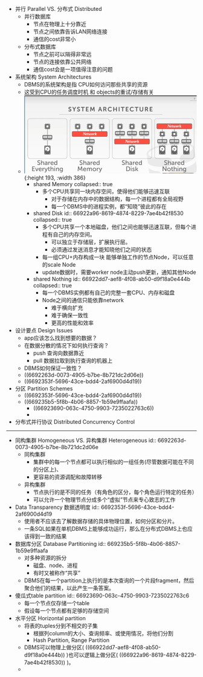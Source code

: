 - 并行 Parallel VS. 分布式 Distributed
	- 并行数据库
		- 节点在物理上十分靠近
		- 节点之间依靠告诉LAN网络连接
		- 通信的cost非常小
	- 分布式数据库
		- 节点之前可以隔得非常远
		- 节点的连接依靠公共网络
		- 通信cost会是一项值得注意的问题
- 系统架构 System Architectures
	- DBMS的系统架构是指 CPU如何访问那些共享的资源
	- 这受到CPU的任务调度时机 和 objects的重试/存储有关
	- ![image.png](../assets/image_1720854841008_0.png){:height 193, :width 386}
		- shared Memory
		  collapsed:: true
			- 多个CPU共享同一块内存空间，使得他们能够迅速互联
				- 对于存储在内存中的数据结构，每一个进程都有全局视野
				- 每一个DBMS中的进程实例，都“知晓”彼此的存在
		- shared Disk
		  id:: 66922a96-8619-4874-8229-7ae4b42f8530
		  collapsed:: true
			- 多个CPU共享一个本地磁盘，他们之间也能够迅速互联，但每个进程有自己的内存空间。
				- 可以独立于存储层，扩展执行层。
				- 必须通过发送消息才能知晓他们之间的状态
			- 每一组CPU+内存构成一块 能够单独工作的节点Node，可以任意的scale Node
			- update数据时，需要worker node主动push更新，通知其他Node
		- shared Nothing
		  id:: 66922dd7-aef8-4f08-ab50-d9f18a0e444b
		  collapsed:: true
			- 每一个DBMS实例都有自己的完整一套CPU、内存和磁盘
			- Node之间的通信只能依靠network
				- 难于横向扩充
				- 难于确保一致性
				- 更高的性能和效率
- 设计要点 Design Issues
	- app应该怎么找到想要的数据？
	- 在数据分散的情况下如何执行查询？
		- push 查询向数据靠近
		- pull 数据拉取到执行查询的机器上
	- DBMS如何保证一致性？
	- ((6692263d-0073-4905-b7be-8b721dc2d06e))
	- ((6692353f-5696-43ce-bdd4-2af6900d4d19))
- 分区 Partition Schemes
	- ((6692353f-5696-43ce-bdd4-2af6900d4d19))
	- ((669235b5-5f8b-4b06-8857-1b59e9ffaafa))
		- ((66923690-063c-4750-9903-7235022763c6))
		-
- 分布式并行协议 Distributed Concurrency Control
- ---
- 同构集群 Homogeneous VS. 异构集群 Heterogeneous
  id:: 6692263d-0073-4905-b7be-8b721dc2d06e
	- 同构集群
		- 集群中的每一个节点都可以执行相似的一组任务(尽管数据可能在不同的分区上)、
		- 更容易的资源调配和故障转移
	- 异构集群
		- 节点执行的是不同的任务（有角色的区分，每个角色运行特定的任务）
		- 可以允许一个物理节点分成多个“虚拟”节点来专心致志的工作
- Data Transparency 数据透明度
  id:: 6692353f-5696-43ce-bdd4-2af6900d4d19
	- 使用者不应该去了解数据存储的具体物理位置，如何分区和分片。
	- 一条SQL如果在单机DBMS上能够成功运行，那么在分布式DBMS上也应该得到一致的结果
- 数据库分区 Database Partitioning
  id:: 669235b5-5f8b-4b06-8857-1b59e9ffaafa
	- 对多种资源的拆分
		- 磁盘、node、进程
		- 有时又被称作“共享”
	- DBMS在每一个partition上执行的是本次查询的一个片段fragment，然后聚合他们的结果，以此产生一条答案。
- 傻瓜式table partition
  id:: 66923690-063c-4750-9903-7235022763c6
	- 每一个节点仅存储一个table
	- 假设每一个节点都有足够的存储空间
- 水平分区 Horizontal partition
	- 将表的tuples分到不相交的子集
		- 根据列column的大小、查询频率、或使用情况，将他们分割
		- Hash Partition, Range Partition
	- DBMS可以物理上做分区( ((66922dd7-aef8-4f08-ab50-d9f18a0e444b)) )也可以逻辑上做分区( ((66922a96-8619-4874-8229-7ae4b42f8530)) )。
	-